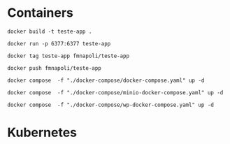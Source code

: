 # Containers

```
docker build -t teste-app .
```

```
docker run -p 6377:6377 teste-app
```

```
docker tag teste-app fmnapoli/teste-app 
```


```
docker push fmnapoli/teste-app 
```

```
docker compose  -f "./docker-compose/docker-compose.yaml" up -d  
```

```
docker compose  -f "./docker-compose/minio-docker-compose.yaml" up -d  
```

```
docker compose  -f "./docker-compose/wp-docker-compose.yaml" up -d 
```

# Kubernetes